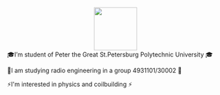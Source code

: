 ### 
<div id="header" align="center">
  <img src="https://media.giphy.com/media/3o7bu6KDIpS4OFRP6o/giphy.gif" width="100"/>
<div id= 'text' align="left"
  
🎓I’m student of Peter the Great St.Petersburg Polytechnic University 🎓

🏫I am studying radio engineering in a group 4931101/30002 🏫

⚡I'm interested in physics and coilbuilding ⚡
